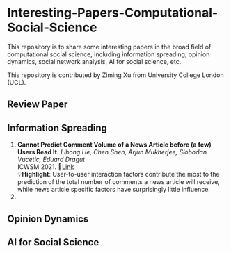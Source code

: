 # Interesting-Papers-Computational-Social-Science

This repository is to share some interesting papers in the broad field of computational social science, including information spreading, opinion dynamics, social network analysis, AI for social science, etc. 

This repository is contributed by Ziming Xu from University College London (UCL).

## Review Paper


## Information Spreading
1. **Cannot Predict Comment Volume of a News Article before (a few) Users Read It.**
_Lihong He, Chen Shen, Arjun Mukherjee, Slobodan Vucetic, Eduard Dragut_   
ICWSM 2021. :link:[Link](https://ojs.aaai.org/index.php/ICWSM/article/view/18051)  
:bulb:**Highlight**: User-to-user interaction factors contribute the most to the prediction of the total number of comments a news article will receive, while news article specific factors have surprisingly little influence.
3. 



## Opinion Dynamics

## AI for Social Science
